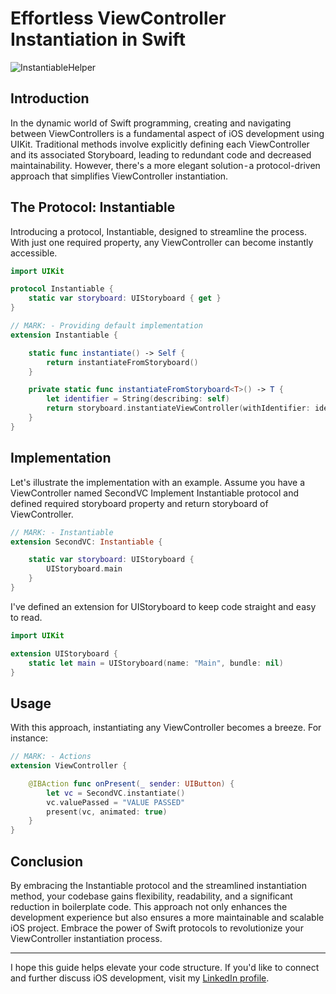 # Effortless ViewController Instantiation in Swift

![InstantiableHelper](https://github.com/masadchattha/InstantiableHelper/assets/38839059/a2fbd49a-258f-4512-bf53-c61d49a1b69e)

## Introduction
In the dynamic world of Swift programming, creating and navigating between ViewControllers is a fundamental aspect of iOS development using UIKit. Traditional methods involve explicitly defining each ViewController and its associated Storyboard, leading to redundant code and decreased maintainability. However, there's a more elegant solution - a protocol-driven approach that simplifies ViewController instantiation.

## The Protocol: Instantiable
Introducing a protocol, Instantiable, designed to streamline the process. With just one required property, any ViewController can become instantly accessible.

```swift
import UIKit

protocol Instantiable {
    static var storyboard: UIStoryboard { get }
}

// MARK: - Providing default implementation
extension Instantiable {

    static func instantiate() -> Self {
        return instantiateFromStoryboard()
    }

    private static func instantiateFromStoryboard<T>() -> T {
        let identifier = String(describing: self)
        return storyboard.instantiateViewController(withIdentifier: identifier) as! T
    }
}
```

## Implementation
Let's illustrate the implementation with an example. Assume you have a ViewController named SecondVC Implement Instantiable protocol and defined required storyboard property and return storyboard of ViewController.
```swift
// MARK: - Instantiable
extension SecondVC: Instantiable {

    static var storyboard: UIStoryboard {
        UIStoryboard.main
    }
}
```

I've defined an extension for UIStoryboard to keep code straight and easy to read.
```swift
import UIKit

extension UIStoryboard {
    static let main = UIStoryboard(name: "Main", bundle: nil)
}
```

## Usage
With this approach, instantiating any ViewController becomes a breeze. For instance:
```swift
// MARK: - Actions
extension ViewController {

    @IBAction func onPresent(_ sender: UIButton) {
        let vc = SecondVC.instantiate()
        vc.valuePassed = "VALUE PASSED"
        present(vc, animated: true)
    }
}
```

## Conclusion
By embracing the Instantiable protocol and the streamlined instantiation method, your codebase gains flexibility, readability, and a significant reduction in boilerplate code. This approach not only enhances the development experience but also ensures a more maintainable and scalable iOS project. Embrace the power of Swift protocols to revolutionize your ViewController instantiation process.

---

I hope this guide helps elevate your code structure. If you'd like to connect and further discuss iOS development, visit my [LinkedIn profile](https://www.linkedin.com/in/masadchattha/).

